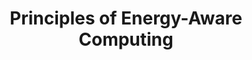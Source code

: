 ---
category: introduction
title: "Principles of Energy-Aware Computing"
description: "Introduction to the most important concepts and principles in the area of energy-aware computing."
questions:
  - Where is energy-aware computing required?
  - Where in a computer is most energy spent?
  - How much money is lost on wasted energy?
  - How can we mitigate wasting energy?
  - What are future developments?
literature:
  - Computer-Architecture-Techniques-For-Power-Efficiency
  - High-Performance-Embedded-Computing
  - A-Survey-of-Techniques-For-Improving-Energy-Efficiency-in-Embedded-Computing-Systems
scheduled: 2016-08-15 11:00:00
---